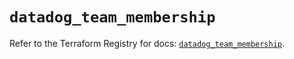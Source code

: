 # `datadog_team_membership`

Refer to the Terraform Registry for docs: [`datadog_team_membership`](https://registry.terraform.io/providers/datadog/datadog/3.76.0/docs/resources/team_membership).
